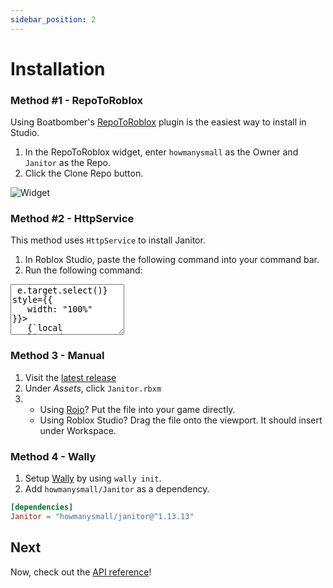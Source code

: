 ```yaml
---
sidebar_position: 2
---
```


# Installation

### Method #1 - RepoToRoblox

Using Boatbomber's [RepoToRoblox](https://devforum.roblox.com/t/repotoroblox-simple-and-quick-github-cloning-into-your-explorer/1000272) plugin is the easiest way to install in Studio.

1. In the RepoToRoblox widget, enter `howmanysmall` as the Owner and `Janitor` as the Repo.
2. Click the Clone Repo button.

![Widget](https://i.imgur.com/mOYl9T1.png)

### Method #2 - HttpService

This method uses `HttpService` to install Janitor.

1. In Roblox Studio, paste the following command into your command bar.
2. Run the following command:

<textarea readonly rows="5" onClick={e => e.target.select()} style={{
   width: "100%"
}}>
   {`local ReplicatedStorage = game:GetService("ReplicatedStorage")
local HttpService = game:GetService("HttpService")
local HttpEnabled = HttpService.HttpEnabled
HttpService.HttpEnabled = true
local function RequestAsync(RequestDictionary)
	return HttpService:RequestAsync(RequestDictionary)
end
local function GetAsync(Url, Headers)
	Headers["cache-control"] = "no-cache"
	local Success, ResponseDictionary = pcall(RequestAsync, {
		Headers = Headers;
		Method = "GET";
		Url = Url;
	})
	if Success then
		if ResponseDictionary.Success then
			return ResponseDictionary.Body
		else
			return false, string.format("HTTP %d: %s", ResponseDictionary.StatusCode, ResponseDictionary.StatusMessage)
		end
	else
		return false, ResponseDictionary
	end
end
local function Initify(Root)
	local InitFile = Root:FindFirstChild("init") or Root:FindFirstChild("init.lua") or Root:FindFirstChild("init.client.lua") or Root:FindFirstChild("init.server.lua")
	if InitFile then
		InitFile.Name = Root.Name
		InitFile.Parent = Root.Parent
		for _, Child in ipairs(Root:GetChildren()) do
			Child.Parent = InitFile
		end
		Root:Destroy()
		Root = InitFile
	end
	for _, Child in ipairs(Root:GetChildren()) do
		Initify(Child)
	end
	return Root
end
local FilesList = HttpService:JSONDecode(assert(GetAsync(
	"https://api.github.com/repos/howmanysmall/Janitor/contents/src",
	{accept = "application/vnd.github.v3+json"}
)))
local Janitor = Instance.new("Folder")
Janitor.Name = "Janitor"
for _, FileData in ipairs(FilesList) do
	local ModuleScript = Instance.new("ModuleScript")
	ModuleScript.Name = tostring(string.match(FileData.name, "(%w+)%.lua"))
	local Success, Source = GetAsync(FileData.download_url, {})
	if not Success then
		ModuleScript.Source = string.format("-- %s", tostring(Source))
	else
		ModuleScript.Source = tostring(Success)
	end
	ModuleScript.Parent = Janitor
end
Janitor.Parent = ReplicatedStorage
Initify(Janitor)
HttpService.HttpEnabled = HttpEnabled`}
</textarea>

### Method 3 - Manual

1. Visit the [latest release](https://github.com/howmanysmall/Janitor/releases)
2. Under *Assets*, click `Janitor.rbxm`
3. - Using [Rojo](https://rojo.space/)? Put the file into your game directly.
   - Using Roblox Studio? Drag the file onto the viewport. It should insert under Workspace.

### Method 4 - Wally

1. Setup [Wally](https://wally.run/) by using `wally init`.
2. Add `howmanysmall/Janitor` as a dependency.

```toml
[dependencies]
Janitor = "howmanysmall/janitor@^1.13.13"
```

## Next

Now, check out the [API reference](/api/Janitor)!
